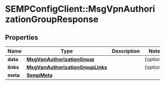 # SEMPConfigClient::MsgVpnAuthorizationGroupResponse

## Properties
Name | Type | Description | Notes
------------ | ------------- | ------------- | -------------
**data** | [**MsgVpnAuthorizationGroup**](MsgVpnAuthorizationGroup.md) |  | [optional] 
**links** | [**MsgVpnAuthorizationGroupLinks**](MsgVpnAuthorizationGroupLinks.md) |  | [optional] 
**meta** | [**SempMeta**](SempMeta.md) |  | 


